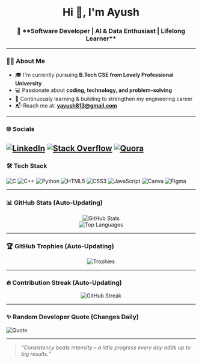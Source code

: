 <h1 align="center">Hi 👋, I'm Ayush</h1>
<h3 align="center">🚀 **Software Developer | AI & Data Enthusiast | Lifelong Learner**  </h3>

---

### 🧑‍💻 About Me
- 🎓 I'm currently pursuing **B.Tech CSE from Lovely Professional University**  
- 💻 Passionate about **coding, technology, and problem-solving**  
- 🚀 Continuously learning & building to strengthen my engineering career  
- 📬 Reach me at: **yayush813@gmail.com**

---

### 🌐 Socials
[![LinkedIn](https://img.shields.io/badge/LinkedIn-%230077B5.svg?style=for-the-badge&logo=linkedin&logoColor=white)](https://www.linkedin.com/in/ayush9922/)
[![Stack Overflow](https://img.shields.io/badge/Stackoverflow-FE7A16?style=for-the-badge&logo=stack-overflow&logoColor=white)](https://stackoverflow.com/users/your-id)
[![Quora](https://img.shields.io/badge/Quora-B92B27?style=for-the-badge&logo=quora&logoColor=white)](https://www.quora.com/profile/your-quora-username)
---

### 🛠 Tech Stack
![C](https://img.shields.io/badge/C-00599C?style=for-the-badge&logo=c&logoColor=white)
![C++](https://img.shields.io/badge/C++-00599C?style=for-the-badge&logo=cplusplus&logoColor=white)
![Python](https://img.shields.io/badge/Python-3776AB?style=for-the-badge&logo=python&logoColor=white)
![HTML5](https://img.shields.io/badge/HTML5-E34F26?style=for-the-badge&logo=html5&logoColor=white)
![CSS3](https://img.shields.io/badge/CSS3-1572B6?style=for-the-badge&logo=css3&logoColor=white)
![JavaScript](https://img.shields.io/badge/JavaScript-F7DF1E?style=for-the-badge&logo=javascript&logoColor=black)
![Canva](https://img.shields.io/badge/Canva-%2300C4CC.svg?style=for-the-badge&logo=Canva&logoColor=white)
![Figma](https://img.shields.io/badge/Figma-F24E1E.svg?style=for-the-badge&logo=figma&logoColor=white)

---

### 📊 GitHub Stats (Auto-Updating)
<div align="center">

![GitHub Stats](https://github-readme-stats.vercel.app/api?username=ayush9922&show_icons=true&theme=tokyonight&hide_border=true)  
![Top Languages](https://github-readme-stats.vercel.app/api/top-langs/?username=ayush9922&layout=compact&theme=tokyonight&hide_border=true)

</div>

---

### 🏆 GitHub Trophies (Auto-Updating)
<div align="center">

![Trophies](https://github-profile-trophy.vercel.app/?username=ayush9922&theme=tokyonight&no-frame=true&row=1&column=6)

</div>

---

### 🔥 Contribution Streak (Auto-Updating)
<div align="center">

![GitHub Streak](https://github-readme-streak-stats.herokuapp.com/?user=ayush9922&theme=tokyonight&hide_border=true)

</div>

---

### ✨ Random Developer Quote (Changes Daily)
![Quote](https://quotes-github-readme.vercel.app/api?type=horizontal&theme=tokyonight)

---

> _“Consistency beats intensity – a little progress every day adds up to big results.”_
